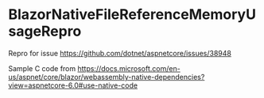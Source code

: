 # BlazorNativeFileReferenceMemoryUsageRepro

Repro for issue https://github.com/dotnet/aspnetcore/issues/38948

Sample C code from https://docs.microsoft.com/en-us/aspnet/core/blazor/webassembly-native-dependencies?view=aspnetcore-6.0#use-native-code
